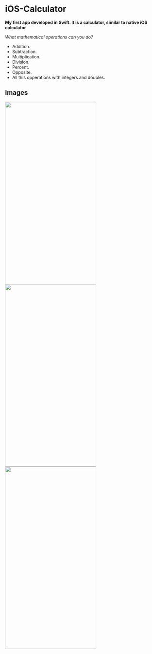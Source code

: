 # iOS-Calculator

**My first app developed in Swift. It is a calculator, similar to native iOS calculator**

*What mathematical operations can you do?*

- Addition.
- Subtraction.
- Multiplication.
- Division.
- Percent.
- Opposite.
- All this opperations with integers and doubles.


## Images

<img src="https://user-images.githubusercontent.com/72042861/152382430-2f6b9212-0314-43a2-be41-048aad0a233a.png" width="300" height="600"/>
<img src="https://user-images.githubusercontent.com/72042861/152382477-7c4a6165-f410-4b3c-92d7-11b3b2f7087c.png" width="300" height="600"/>
<img src="https://user-images.githubusercontent.com/72042861/152382501-6634b9a3-2bda-4364-8366-31f8a606ba14.png" width="300" height="600"/>
